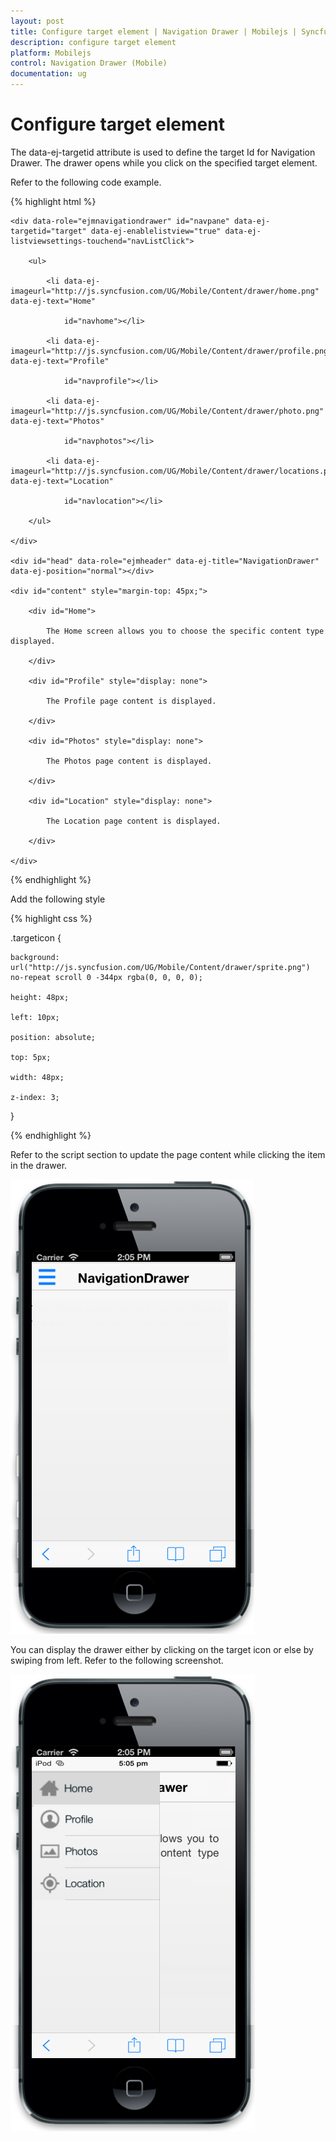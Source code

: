 ```yaml
---
layout: post
title: Configure target element | Navigation Drawer | Mobilejs | Syncfusion
description: configure target element
platform: Mobilejs
control: Navigation Drawer (Mobile)
documentation: ug
---
```


# Configure target element

The data-ej-targetid attribute is used to define the target Id for Navigation Drawer. The drawer opens while you click on the specified target element.

Refer to the following code example.

{% highlight html %}

  <div id="target" class="targeticon"></div>

    <div data-role="ejmnavigationdrawer" id="navpane" data-ej-targetid="target" data-ej-enablelistview="true" data-ej-listviewsettings-touchend="navListClick">

        <ul>

            <li data-ej-imageurl="http://js.syncfusion.com/UG/Mobile/Content/drawer/home.png" data-ej-text="Home"

                id="navhome"></li>

            <li data-ej-imageurl="http://js.syncfusion.com/UG/Mobile/Content/drawer/profile.png" data-ej-text="Profile"

                id="navprofile"></li>

            <li data-ej-imageurl="http://js.syncfusion.com/UG/Mobile/Content/drawer/photo.png" data-ej-text="Photos"

                id="navphotos"></li>

            <li data-ej-imageurl="http://js.syncfusion.com/UG/Mobile/Content/drawer/locations.png" data-ej-text="Location"

                id="navlocation"></li>

        </ul>

    </div>

    <div id="head" data-role="ejmheader" data-ej-title="NavigationDrawer" data-ej-position="normal"></div>

    <div id="content" style="margin-top: 45px;">

        <div id="Home">

            The Home screen allows you to choose the specific content type displayed.

        </div>

        <div id="Profile" style="display: none">

            The Profile page content is displayed.

        </div>

        <div id="Photos" style="display: none">

            The Photos page content is displayed.

        </div>

        <div id="Location" style="display: none">

            The Location page content is displayed.

        </div>

    </div>

{% endhighlight %}

Add the following style

{% highlight css %}

.targeticon {

	background: url("http://js.syncfusion.com/UG/Mobile/Content/drawer/sprite.png") no-repeat scroll 0 -344px rgba(0, 0, 0, 0);

	height: 48px;

	left: 10px;

	position: absolute;

	top: 5px;

	width: 48px;

	z-index: 3;

}

{% endhighlight %}

Refer to the script section to update the page content while clicking the item in the drawer.

![](Configure-target-element_images/Configure-target-element_img1.png)

You can display the drawer either by clicking on the target icon or else by swiping from left. Refer to the following screenshot.

![](Configure-target-element_images/Configure-target-element_img2.png)
